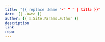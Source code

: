 ```yaml
---
title: "{{ replace .Name "-" " " | title }}"
date: {{ .Date }}
author: {{ $.Site.Params.Author }}
description: 
link:
repo:
---
```

